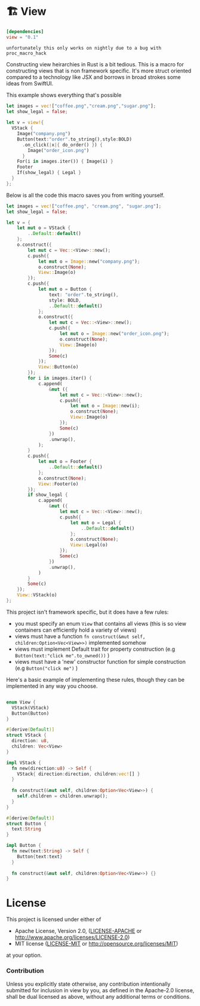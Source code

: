 # 🏗️ View

```toml
[dependencies]
view = "0.1"
```

`unfortunately this only works on nightly due to a bug with proc_macro_hack`

Constructing view heirarchies in Rust is a bit tedious. This is a macro for constructing views that is non framework specific. It's more struct oriented compared to a technology like JSX and borrows in broad strokes some ideas from SwiftUI.

This example shows everything that's possible

```rust
let images = vec!["coffee.png","cream.png","sugar.png"];
let show_legal = false;
​
let v = view!{
  VStack {
    Image("company.png") 
    Button(text:"order".to_string(),style:BOLD)
      .on_click(|x|{ do_order() }) { 
        Image("order_icon.png") 
      }
    For(i in images.iter()) { Image(i) }
    Footer
    If(show_legal) { Legal }
  }
};
```

Below is all the code this macro saves you from writing yourself.

```rust
let images = vec!["coffee.png", "cream.png", "sugar.png"];
let show_legal = false;

let v = {
    let mut o = VStack {
        ..Default::default()
    };
    o.construct({
        let mut c = Vec::<View>::new();
        c.push({
            let mut o = Image::new("company.png");
            o.construct(None);
            View::Image(o)
        });
        c.push({
            let mut o = Button {
                text: "order".to_string(),
                style: BOLD,
                ..Default::default()
            };
            o.construct({
                let mut c = Vec::<View>::new();
                c.push({
                    let mut o = Image::new("order_icon.png");
                    o.construct(None);
                    View::Image(o)
                });
                Some(c)
            });
            View::Button(o)
        });
        for i in images.iter() {
            c.append(
                &mut ({
                    let mut c = Vec::<View>::new();
                    c.push({
                        let mut o = Image::new(i);
                        o.construct(None);
                        View::Image(o)
                    });
                    Some(c)
                })
                .unwrap(),
            );
        }
        c.push({
            let mut o = Footer {
                ..Default::default()
            };
            o.construct(None);
            View::Footer(o)
        });
        if show_legal {
            c.append(
                &mut ({
                    let mut c = Vec::<View>::new();
                    c.push({
                        let mut o = Legal {
                            ..Default::default()
                        };
                        o.construct(None);
                        View::Legal(o)
                    });
                    Some(c)
                })
                .unwrap(),
            )
        }
        Some(c)
    });
    View::VStack(o)
};
```

This project isn't framework specific, but it does have a few rules:
* you must specify an enum `View` that contains all views (this is so view containers can efficiently hold a variety of views)
* views must have a function `fn construct(&mut self, children:Option<Vec<View>>)` implemented somehow
* views must implement Default trait for property construction (e.g `Button(text:"click me".to_owned())` )
* views must have a 'new' constructor function for simple construction (e.g `Button("click me")` )

Here's a basic example of implementing these rules, though they can be implemented in any way you choose.

```rust

enum View {
  VStack(VStack)
  Button(Button)
}

#[derive(Default)]
struct VStack {
  direction: u8,
  children: Vec<View>
}

impl VStack {
  fn new(direction:u8) -> Self {
    VStack{ direction:direction, children:vec![] }
  }
  
  fn construct(&mut self, children:Option<Vec<View>>) { 
    self.children = children.unwrap();
  }
}

#[derive(Default)]
struct Button {
  text:String
}

impl Button {
  fn new(text:String) -> Self {
    Button{text:text}
  }
  
  fn construct(&mut self, children:Option<Vec<View>>) {}
}
```

# License

This project is licensed under either of

 * Apache License, Version 2.0, ([LICENSE-APACHE](LICENSE-APACHE) or
   http://www.apache.org/licenses/LICENSE-2.0)
 * MIT license ([LICENSE-MIT](LICENSE-MIT) or
   http://opensource.org/licenses/MIT)

at your option.

### Contribution

Unless you explicitly state otherwise, any contribution intentionally submitted
for inclusion in view by you, as defined in the Apache-2.0 license, shall be
dual licensed as above, without any additional terms or conditions.
